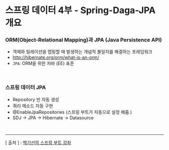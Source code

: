 스프링 데이터 4부 - Spring-Daga-JPA 개요
===

### ORM(Object-Relational Mapping)과 JPA (Java Persistence API)
  + 객체와 릴레이션을 맵핑할 때 발생하는 개념적 불일치를 해결하는 프레임워크
  + http://hibernate.org/orm/what-is-an-orm/
  + `JPA`: ORM을 위한 자바 (EE) 표준

<br/>

### 스프링 데이터 JPA
  + Repository 빈 자동 생성
  + 쿼리 메소드 자동 구현
  + @EnableJpaRepositories (스프링 부트가 자동으로 설정 해줌.)
  + SDJ -> JPA -> Hibernate -> Datasource

<br/>

---
[ 출처 ] : [백기선의 스프링 부트 강좌](https://www.inflearn.com/course/%EC%8A%A4%ED%94%84%EB%A7%81%EB%B6%80%ED%8A%B8/)
